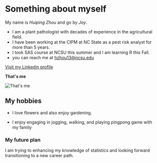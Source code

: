 # Something about myself
My name is _Huiping Zhou_ and go by _Joy_.
- I am a plant pathologist with decades of experience in the agricultural field.  
- I have been working at the CIPM at NC State as a pest risk analyst for more than 5 years.  
- I took SAS course at NCSU this summer and I am learning R this Fall.
- you can reach me at hzhou13@ncsu.edu
    
[Visit my Linkedin profile](https://www.linkedin.com/in/huipingzhou)

**That's me**

![That's me](https://github.com/hzhoujoy/hzhoujoy.github.io/blob/main/photome.jpg)  

## My hobbies
- I love flowers and also enjoy gardening. 
* I enjoy engaging in jogging, walking, and playing pingpong game with my family

### My future plan
I am trying to enhancing my knowledge of statistics and looking forward transitioning to a new career path.


